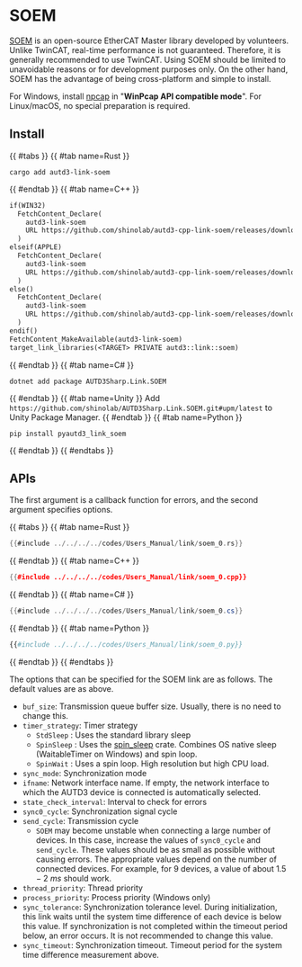 # SOEM

[SOEM](https://github.com/OpenEtherCATsociety/SOEM) is an open-source EtherCAT Master library developed by volunteers.
Unlike TwinCAT, real-time performance is not guaranteed.
Therefore, it is generally recommended to use TwinCAT.
Using SOEM should be limited to unavoidable reasons or for development purposes only.
On the other hand, SOEM has the advantage of being cross-platform and simple to install.

For Windows, install [npcap](https://nmap.org/npcap/) in "**WinPcap API compatible mode**".
For Linux/macOS, no special preparation is required.

## Install

{{ #tabs }}
{{ #tab name=Rust }}
```shell
cargo add autd3-link-soem
```
{{ #endtab }}
{{ #tab name=C++ }}
```cpp,name=CMakeLists.txt
if(WIN32)
  FetchContent_Declare(
    autd3-link-soem
    URL https://github.com/shinolab/autd3-cpp-link-soem/releases/download/v31.0.1/autd3-link-soem-v31.0.1-win-x64.zip
  )
elseif(APPLE)
  FetchContent_Declare(
    autd3-link-soem
    URL https://github.com/shinolab/autd3-cpp-link-soem/releases/download/v31.0.1/autd3-link-soem-v31.0.1-macos-aarch64.tar.gz
  )
else()
  FetchContent_Declare(
    autd3-link-soem
    URL https://github.com/shinolab/autd3-cpp-link-soem/releases/download/v31.0.1/autd3-link-soem-v31.0.1-linux-x64.tar.gz
  )
endif()
FetchContent_MakeAvailable(autd3-link-soem)
target_link_libraries(<TARGET> PRIVATE autd3::link::soem)
```
{{ #endtab }}
{{ #tab name=C# }}
```shell
dotnet add package AUTD3Sharp.Link.SOEM
```
{{ #endtab }}
{{ #tab name=Unity }}
Add `https://github.com/shinolab/AUTD3Sharp.Link.SOEM.git#upm/latest` to Unity Package Manager.
{{ #endtab }}
{{ #tab name=Python }}
```shell
pip install pyautd3_link_soem
```
{{ #endtab }}
{{ #endtabs }}

## APIs

The first argument is a callback function for errors, and the second argument specifies options.

{{ #tabs }}
{{ #tab name=Rust }}
```rust
{{#include ../../../../codes/Users_Manual/link/soem_0.rs}}
```
{{ #endtab }}
{{ #tab name=C++ }}
```cpp
{{#include ../../../../codes/Users_Manual/link/soem_0.cpp}}
```
{{ #endtab }}
{{ #tab name=C# }}
```cs
{{#include ../../../../codes/Users_Manual/link/soem_0.cs}}
```
{{ #endtab }}
{{ #tab name=Python }}
```python
{{#include ../../../../codes/Users_Manual/link/soem_0.py}}
```
{{ #endtab }}
{{ #endtabs }}

The options that can be specified for the SOEM link are as follows.
The default values are as above.

- `buf_size`: Transmission queue buffer size. Usually, there is no need to change this.
- `timer_strategy`: Timer strategy
    - `StdSleep`  : Uses the standard library sleep
    - `SpinSleep` : Uses the [spin_sleep](https://docs.rs/spin_sleep/latest/spin_sleep/) crate. Combines OS native sleep (WaitableTimer on Windows) and spin loop.
    - `SpinWait`  : Uses a spin loop. High resolution but high CPU load.
- `sync_mode`: Synchronization mode
- `ifname`: Network interface name. If empty, the network interface to which the AUTD3 device is connected is automatically selected.
- `state_check_interval`: Interval to check for errors
- `sync0_cycle`: Synchronization signal cycle
- `send_cycle`: Transmission cycle
    - `SOEM` may become unstable when connecting a large number of devices. In this case, increase the values of `sync0_cycle` and `send_cycle`. These values should be as small as possible without causing errors. The appropriate values depend on the number of connected devices. For example, for 9 devices, a value of about $1.5-\SI{2}{ms}$ should work.
- `thread_priority`: Thread priority
- `process_priority`: Process priority (Windows only) 
- `sync_tolerance`: Synchronization tolerance level. During initialization, this link waits until the system time difference of each device is below this value. If synchronization is not completed within the timeout period below, an error occurs. It is not recommended to change this value.
- `sync_timeout`: Synchronization timeout. Timeout period for the system time difference measurement above.
